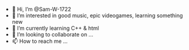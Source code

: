 - 👋 Hi, I’m @Sam-W-1722
- 👀 I’m interested in good music, epic videogames, learning something new
- 🌱 I’m currently learning C++ & html
- 💞️ I’m looking to collaborate on ...
- 📫 How to reach me ...

<!---
Sam-W-1722/Sam-W-1722 is a ✨ special ✨ repository because its `README.md` (this file) appears on your GitHub profile.
You can click the Preview link to take a look at your changes.
--->
